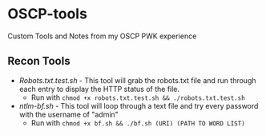 # OSCP-tools
Custom Tools and Notes from my OSCP PWK experience

## Recon Tools
* *Robots.txt.test.sh* - This tool will grab the robots.txt file and run through each entry to display the HTTP status of the file.
  * Run with `chmod +x robots.txt.test.sh && ./robots.txt.test.sh`
* *ntlm-bf.sh* - This tool will loop through a text file and try every password with the username of "admin"
  * Run with `chmod +x bf.sh && ./bf.sh (URI) (PATH TO WORD LIST)`
